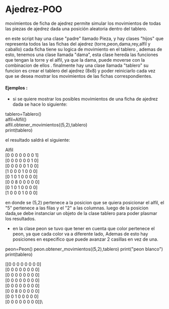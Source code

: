 # Ajedrez-POO

movimientos de ficha de ajedrez
 permite simular los movimientos de todas las piezas de ajedrez dada una posición aleatoria dentro del tablero.
 
 en este script hay una clase "padre" llamado Pieza, y hay clases "hijos" que representa todos las las fichas del ajedrez (torre,peon,dama,rey,alfil y caballo) cada ficha tiene su logica de movimiento en el tablero , ademas de esto, tenemos una clase llamada "dama", esta clase hereda las funciones que tengan la torre y el alfil, ya que la dama, puede moverse con la combinacion de ellos .
 finalmente hay una clase llamada "tablero" su funcion es crear el tablero del ajedrez (8x8) y poder reiniciarlo cada vez que se desea mostrar los movimientos de las fichas correspondientes.

#### Ejemplos :
* si se quiere mostrar los posibles movimientos de una ficha de ajedrez dada se hace lo siguiente:

tablero=Tablero()\
alfil=Alfil()\
alfil.obtener_movimientos((5,2),tablero)\
print(tablero)

el resultado saldrá el siguiente:

Alfil\
[0 0 0 0 0 0 0 1]\
  [0 0 0 0 0 0 1 0]\
   [0 0 0 0 0 1 0 0]\
   [1 0 0 0 1 0 0 0]\
   [0 1 0 1 0 0 0 0]\
   [0 0 8 0 0 0 0 0]\
   [0 1 0 1 0 0 0 0]\
   [1 0 0 0 1 0 0 0]

en donde se (5,2) pertenece  a la posicion  que se quiera posicionar el alfil, el "5" pertenece a las filas y el "2"  a las columnas.
luego de la posicion dada,se debe instanciar un objeto de la clase tablero para poder plasmar los resultados.

* en la clase peon se tuvo que tener en cuenta que color pertenece el peon, ya que cada color va a diferente lado, Ademas de esto hay posiciones en especifico que puede avanzar 2 casillas en vez de una.

peon=Peon()
peon.obtener_movimientos((5,2),tablero)
print("peon blanco")
print(tablero)

 [[0 0 0 0 0 0 0 0]\
 [0 0 0 0 0 0 0 0]\
 [0 0 0 0 0 0 0 0]\
 [0 0 0 0 0 0 0 0]\
 [0 0 0 0 0 0 0 0]\
 [0 0 8 0 0 0 0 0]\
 [0 0 1 0 0 0 0 0]\
 [0 0 0 0 0 0 0 0]]\

 

